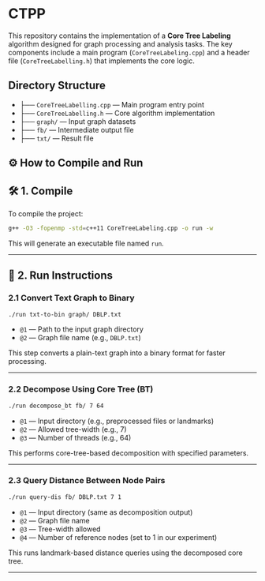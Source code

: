 # CTPP
This repository contains the implementation of a **Core Tree Labeling** algorithm designed for graph processing and analysis tasks. The key components include a main program (`CoreTreeLabeling.cpp`) and a header file (`CoreTreeLabelling.h`) that implements the core logic.

## Directory Structure
- ├── `CoreTreeLabelling.cpp` — Main program entry point  
- ├── `CoreTreeLabelling.h` — Core algorithm implementation  
- ├── `graph/` — Input graph datasets  
- ├── `fb/` — Intermediate output file
- ├── `txt/` — Result file

## ⚙️ How to Compile and Run

## 🛠️ 1. Compile

To compile the project:

```bash
g++ -O3 -fopenmp -std=c++11 CoreTreeLabeling.cpp -o run -w
```

This will generate an executable file named `run`.

---

## 🚀 2. Run Instructions

### 2.1 Convert Text Graph to Binary

```bash
./run txt-to-bin graph/ DBLP.txt
```

- `@1` — Path to the input graph directory  
- `@2` — Graph file name (e.g., `DBLP.txt`)  

This step converts a plain-text graph into a binary format for faster processing.

---

### 2.2 Decompose Using Core Tree (BT)

```bash
./run decompose_bt fb/ 7 64
```

- `@1` — Input directory (e.g., preprocessed files or landmarks)  
- `@2` — Allowed tree-width (e.g., 7)  
- `@3` — Number of threads (e.g., 64)

This performs core-tree-based decomposition with specified parameters.

---

### 2.3 Query Distance Between Node Pairs

```bash
./run query-dis fb/ DBLP.txt 7 1
```

- `@1` — Input directory (same as decomposition output)  
- `@2` — Graph file name  
- `@3` — Tree-width allowed  
- `@4` — Number of reference nodes (set to 1 in our experiment)

This runs landmark-based distance queries using the decomposed core tree.

---
